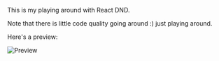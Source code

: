 This is my playing around with React DND.

Note that there is little code quality going around :) just playing around.

Here's a preview:


![Preview](captured.gif) 
